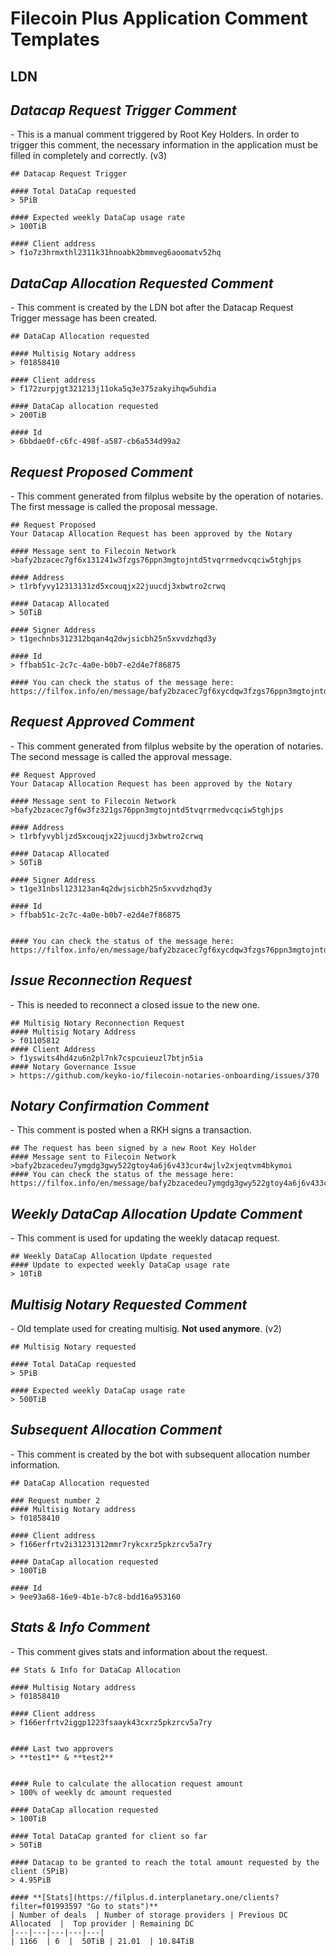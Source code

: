 # Filecoin Plus Application Comment Templates

## LDN

## _Datacap Request Trigger Comment_

\-  This is a manual comment triggered by Root Key Holders. In order to trigger this comment, the necessary information in the application must be filled in completely and correctly. (v3)

```
## Datacap Request Trigger

#### Total DataCap requested 
> 5PiB

#### Expected weekly DataCap usage rate 
> 100TiB 

#### Client address
> f1o7z3hrmxthl2311k31hnoabk2bmmveg6aoomatv52hq
```

## _DataCap Allocation Requested Comment_

\- This comment is created by the LDN bot after the Datacap Request Trigger message has been created.

```
## DataCap Allocation requested

#### Multisig Notary address
> f01858410

#### Client address
> f172zurpjgt321213j11oka5q3e375zakyihqw5uhdia

#### DataCap allocation requested
> 200TiB

#### Id
> 6bbdae0f-c6fc-498f-a587-cb6a534d99a2
```

## _Request Proposed Comment_

\- This comment generated from filplus website by the operation of notaries. The first message is called the proposal message. 

```
## Request Proposed
Your Datacap Allocation Request has been approved by the Notary

#### Message sent to Filecoin Network
>bafy2bzacec7gf6x131241w3fzgs76ppn3mgtojntd5tvqrrmedvcqciw5tghjps

#### Address 
> t1rbfyvy12313131zd5xcouqjx22juucdj3xbwtro2crwq

#### Datacap Allocated
> 50TiB

#### Signer Address
> t1gechnbs312312bqan4q2dwjsicbh25n5xvvdzhqd3y

#### Id
> ffbab51c-2c7c-4a0e-b0b7-e2d4e7f86875

#### You can check the status of the message here: https://filfox.info/en/message/bafy2bzacec7gf6xycdqw3fzgs76ppn3mgtojntd5tvqrrmedvcqciw5tghjps
```

## _Request Approved Comment_

\- This comment generated from filplus website by the operation of notaries. The second message is called the approval message. 

```
## Request Approved
Your Datacap Allocation Request has been approved by the Notary

#### Message sent to Filecoin Network
>bafy2bzacec7gf6w3fz321gs76ppn3mgtojntd5tvqrrmedvcqciw5tghjps

#### Address 
> t1rbfyvybljzd5xcouqjx22juucdj3xbwtro2crwq

#### Datacap Allocated
> 50TiB

#### Signer Address
> t1ge31nbsl123123an4q2dwjsicbh25n5xvvdzhqd3y

#### Id
> ffbab51c-2c7c-4a0e-b0b7-e2d4e7f86875


#### You can check the status of the message here: https://filfox.info/en/message/bafy2bzacec7gf6xycdqw3fzgs76ppn3mgtojntd5tvqrrmedvcqciw5tghjps
```

## _Issue Reconnection Request_

\- This is needed to reconnect a closed issue to the new one.

```
## Multisig Notary Reconnection Request
#### Multisig Notary Address
> f01105812
#### Client Address
> f1yswits4hd4zu6n2pl7nk7cspcuieuzl7btjn5ia
#### Notary Governance Issue
> https://github.com/keyko-io/filecoin-notaries-onboarding/issues/370
```

## _Notary Confirmation Comment_

\- This comment is posted when a RKH signs a transaction.

```
## The request has been signed by a new Root Key Holder
#### Message sent to Filecoin Network
>bafy2bzacedeu7ymgdg3gwy522gtoy4a6j6v433cur4wjlv2xjeqtvm4bkymoi
#### You can check the status of the message here: https://filfox.info/en/message/bafy2bzacedeu7ymgdg3gwy522gtoy4a6j6v433cur4wjlv2xjeqtvm4bkymoi
```

## _Weekly DataCap Allocation Update Comment_

\- This comment is used for updating the weekly datacap request.

```
## Weekly DataCap Allocation Update requested
#### Update to expected weekly DataCap usage rate
> 10TiB
```


## _Multisig Notary Requested Comment_

\- Old template used for creating multisig. **Not used anymore**. (v2)

```
## Multisig Notary requested

#### Total DataCap requested
> 5PiB

#### Expected weekly DataCap usage rate
> 500TiB
```


## _Subsequent  Allocation Comment_

\- This comment is created by the bot with subsequent allocation number information.

```
## DataCap Allocation requested

### Request number 2
#### Multisig Notary address
> f01858410

#### Client address
> f166erfrtv2i31231312mmr7rykcxrz5pkzrcv5a7ry

#### DataCap allocation requested
> 100TiB

#### Id
> 9ee93a68-16e9-4b1e-b7c8-bdd16a953160
```

## _Stats & Info Comment_

\- This comment gives stats and information about the request.

```
## Stats & Info for DataCap Allocation
    
#### Multisig Notary address
> f01858410
    
#### Client address
> f166erfrtv2iggp1223fsaayk43cxrz5pkzrcv5a7ry 

    
#### Last two approvers
> **test1** & **test2** 

    
#### Rule to calculate the allocation request amount
> 100% of weekly dc amount requested
    
#### DataCap allocation requested
> 100TiB
    
#### Total DataCap granted for client so far
> 50TiB
    
#### Datacap to be granted to reach the total amount requested by the client (5PiB)
> 4.95PiB
    
#### **[Stats](https://filplus.d.interplanetary.one/clients?filter=f01993597 "Go to stats")**
| Number of deals  | Number of storage providers | Previous DC Allocated  |  Top provider | Remaining DC
|---|---|---|---|---|
| 1166  | 6  |  50TiB | 21.01  | 10.84TiB
    
```
